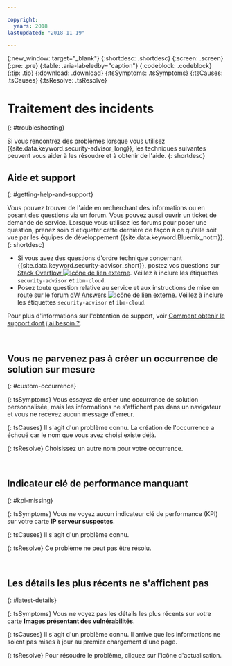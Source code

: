 ```yaml
---

copyright:
  years: 2018
lastupdated: "2018-11-19"

---
```


{:new_window: target="_blank"}
{:shortdesc: .shortdesc}
{:screen: .screen}
{:pre: .pre}
{:table: .aria-labeledby="caption"}
{:codeblock: .codeblock}
{:tip: .tip}
{:download: .download}
{:tsSymptoms: .tsSymptoms}
{:tsCauses: .tsCauses}
{:tsResolve: .tsResolve}

# Traitement des incidents
{: #troubleshooting}

Si vous rencontrez des problèmes lorsque vous utilisez {{site.data.keyword.security-advisor_long}}, les techniques suivantes peuvent vous aider à les résoudre et à obtenir de l'aide.
{: shortdesc}


## Aide et support
{: #getting-help-and-support}



Vous pouvez trouver de l'aide en recherchant des informations ou en posant des questions via un forum. Vous pouvez aussi ouvrir un ticket de demande de service. Lorsque vous utilisez les forums pour poser une question, prenez soin d'étiqueter cette dernière de façon à ce qu'elle soit vue par les équipes de développement {{site.data.keyword.Bluemix_notm}}.
{: shortdesc}

* Si vous avez des questions d'ordre technique concernant {{site.data.keyword.security-advisor_short}}, postez vos questions sur <a href="http://stackoverflow.com/search?q=ibm+" target="_blank">Stack Overflow <img src="../../icons/launch-glyph.svg" alt="Icône de lien externe"></a>. Veillez à inclure les étiquettes `security-advisor` et `ibm-cloud`.
* Posez toute question relative au service et aux instructions de mise en route sur le forum <a href="https://developer.ibm.com/answers/search.html?f=&type=question&redirect=search%2Fsearch&sort=relevance&q=appid%20[bluemix]" target="_blank">dW Answers <img src="../../icons/launch-glyph.svg" alt="Icône de lien externe"></a>. Veillez à inclure les étiquettes `security-advisor` et `ibm-cloud`.

Pour plus d'informations sur l'obtention de support, voir [Comment obtenir le support dont j'ai besoin ?](/docs/get-support/howtogetsupport.html#getting-customer-support).

</br>

## Vous ne parvenez pas à créer un occurrence de solution sur mesure
{: #custom-occurrence}

{: tsSymptoms}
Vous essayez de créer une occurrence de solution personnalisée, mais les informations ne s'affichent pas dans un navigateur et vous ne recevez aucun message d'erreur. 

{: tsCauses}
Il s'agit d'un problème connu. La création de l'occurrence a échoué car le nom que vous avez choisi existe déjà. 

{: tsResolve}
Choisissez un autre nom pour votre occurrence.

</br>

## Indicateur clé de performance manquant
{: #kpi-missing}

{: tsSymptoms}
Vous ne voyez aucun indicateur clé de performance (KPI) sur votre carte **IP serveur suspectes**.

{: tsCauses}
Il s'agit d'un problème connu.

{: tsResolve}
Ce problème ne peut pas être résolu.

</br>

## Les détails les plus récents ne s'affichent pas
{: #latest-details}

{: tsSymptoms}
Vous ne voyez pas les détails les plus récents sur votre carte **Images présentant des vulnérabilités**. 

{: tsCauses}
Il s'agit d'un problème connu. Il arrive que les informations ne soient pas mises à jour au premier chargement d'une page. 

{: tsResolve}
Pour résoudre le problème, cliquez sur l'icône d'actualisation.
